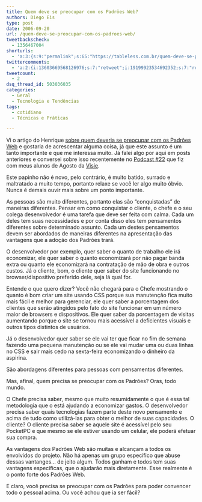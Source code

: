 ```yaml
---
title: Quem deve se preocupar com os Padrões Web?
authors: Diego Eis
type: post
date: 2006-09-20
url: /quem-deve-se-preocupar-com-os-padroes-web/
tweetbackscheck:
  - 1356467004
shorturls:
  - 'a:3:{s:9:"permalink";s:65:"https://tableless.com.br/quem-deve-se-preocupar-com-os-padroes-web";s:7:"tinyurl";s:26:"https://tinyurl.com/3zcbts8";s:4:"isgd";s:19:"https://is.gd/LQY5Qt";}'
twittercomments:
  - 'a:2:{i:13603669568126976;s:7:"retweet";i:19199923534692352;s:7:"retweet";}'
tweetcount:
  - 2
dsq_thread_id: 503036035
categories:
  - Geral
  - Tecnologia e Tendências
tags:
  - cotidiano
  - Técnicas e Práticas

---
```

Vi o artigo do Henrique [sobre quem deveria se preocupar com os Padrões Web][1] e gostaria de acrescentar alguma coisa, já que este assunto é um tanto importante e que me interessa muito. Já falei algo por aqui em posts anteriores e conversei sobre isso recentemente no [Podcast #22][2] que fiz com meus alunos de Agosto da [Visie][3].

Este papinho não é novo, pelo contrário, é muito batido, surrado e maltratado a muito tempo, portanto relaxe se você ler algo muito óbvio. Nunca é demais ouvir mais sobre um ponto importante.

As pessoas são muito diferentes, portanto elas são &#8220;conquistadas&#8221; de maneiras diferentes. Pensar em como conquistar o cliente, o chefe e o seu colega desenvolvedor é uma tarefa que deve ser feita com calma. Cada um deles tem suas necessidades e por conta disso eles tem pensamentos diferentes sobre determinado assunto. Cada um destes pensamentos devem ser abordados de maneiras diferentes na apresentação das vantagens que a adoção dos Padrões trará.

O desenvolvedor por exemplo, quer saber o quanto de trabalho ele irá economizar, ele quer saber o quanto economizará por não pagar banda extra ou quanto ele economizará na contratação de mão de obra e outros custos. Já o cliente, bom, o cliente quer saber do site funcionando no browser/dispositivo preferido dele, seja lá qual for.

Entende o que quero dizer? Você não chegará para o Chefe mostrando o quanto é bom criar um site usando CSS porque sua manutenção fica muito mais fácil e melhor para gerenciar, ele quer saber a porcentagem dos clientes que serão atingidos pelo fato do site funcionar em um número maior de browsers e dispositivos. Ele quer saber da porcentagem de visitas aumentando porque o site se tornou mais acessível a deficientes visuais e outros tipos distintos de usuários.
  
Já o desenvolvedor quer saber se ele vai ter que ficar no fim de semana fazendo uma pequena manutenção ou se ele vai mudar uma ou duas linhas no CSS e sair mais cedo na sexta-feira economizando o dinheiro da aspirina.

São abordagens diferentes para pessoas com pensamentos diferentes.
  
Mas, afinal, quem precisa se preocupar com os Padrões? Oras, todo mundo.
  
O Chefe precisa saber, mesmo que muito resumidamente o que é essa tal metodologia que o está ajudando a economizar gastos. O desenvolvedor precisa saber quais tecnologias fazem parte deste novo pensamento e acima de tudo como utilizá-las para obter o melhor de suas capacidades. O cliente? O cliente precisa saber se aquele site é acessível pelo seu PocketPC e que mesmo se ele estiver usando um celular, ele poderá efetuar sua compra.

As vantagens dos Padrões Web são muitas e alcançam a todos os envolvidos do projeto. Não há apenas um grupo específico que abuse dessas vantanges&#8230; de jeito algum. Todos ganham e todos tem suas vantagens específicas, que o ajudarão mais diretamente. Esse realmente é o ponto forte dos Padrões Web.
  
E claro, você precisa se preocupar com os Padrões para poder convencer todo o pessoal acima. Ou você achou que ia ser fácil?

 [1]: https://www.revolucao.etc.br/archives/quem-deve-se-preocupar-com-os-padroes-web/
 [2]: https://tableless.com.br/podcast-tableless-22-primeira-impressao-sobre-padroes-web
 [3]: https://visie.com.br/